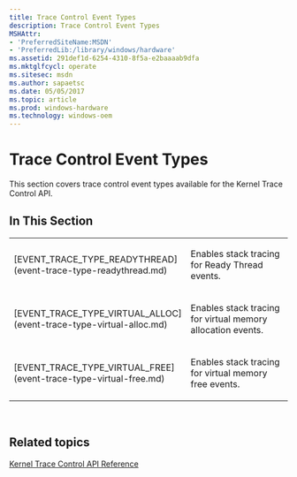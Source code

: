 ```yaml
---
title: Trace Control Event Types
description: Trace Control Event Types
MSHAttr:
- 'PreferredSiteName:MSDN'
- 'PreferredLib:/library/windows/hardware'
ms.assetid: 291def1d-6254-4310-8f5a-e2baaaab9dfa
ms.mktglfcycl: operate
ms.sitesec: msdn
ms.author: sapaetsc
ms.date: 05/05/2017
ms.topic: article
ms.prod: windows-hardware
ms.technology: windows-oem
---
```


# Trace Control Event Types


This section covers trace control event types available for the Kernel Trace Control API.

## In This Section


<table>
<colgroup>
<col width="50%" />
<col width="50%" />
</colgroup>
<tbody>
<tr class="odd">
<td><p>[EVENT_TRACE_TYPE_READYTHREAD](event-trace-type-readythread.md)</p></td>
<td><p>Enables stack tracing for Ready Thread events.</p></td>
</tr>
<tr class="even">
<td><p>[EVENT_TRACE_TYPE_VIRTUAL_ALLOC](event-trace-type-virtual-alloc.md)</p></td>
<td><p>Enables stack tracing for virtual memory allocation events.</p></td>
</tr>
<tr class="odd">
<td><p>[EVENT_TRACE_TYPE_VIRTUAL_FREE](event-trace-type-virtual-free.md)</p></td>
<td><p>Enables stack tracing for virtual memory free events.</p></td>
</tr>
</tbody>
</table>

 

## Related topics


[Kernel Trace Control API Reference](kernel-trace-control-api-reference.md)

 

 







